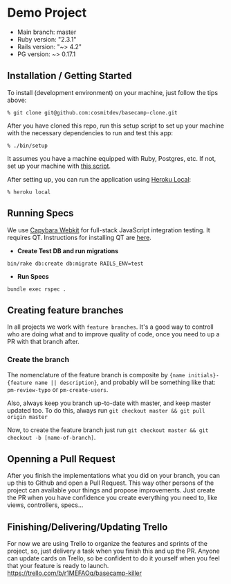 # Demo Project

* Main branch: master
* Ruby version: "2.3.1"
* Rails version: "~> 4.2"
* PG version: ~> 0.17.1

## Installation / Getting Started

To install (development environment) on your machine, just follow the tips above:

    % git clone git@github.com:cosmitdev/basecamp-clone.git

After you have cloned this repo, run this setup script to set up your machine
with the necessary dependencies to run and test this app:

    % ./bin/setup

It assumes you have a machine equipped with Ruby, Postgres, etc. If not, set up
your machine with [this script].

[this script]: https://github.com/COSMITdev/env-setup

After setting up, you can run the application using [Heroku Local]:

    % heroku local

[Heroku Local]: https://devcenter.heroku.com/articles/heroku-local

## Running Specs

We use [Capybara Webkit](https://github.com/thoughtbot/capybara-webkit) for
full-stack JavaScript integration testing. It requires QT. Instructions for
installing QT are [here](https://github.com/thoughtbot/capybara-webkit/wiki/Installing-Qt-and-compiling-capybara-webkit).

* **Create Test DB and run migrations**

```bin/rake db:create db:migrate RAILS_ENV=test```

* **Run Specs**

```bundle exec rspec .```

## Creating feature branches

In all projects we work with `feature branches`. It's a good way to controll who are doing what and to improve quality of code, once you need to up a PR with that branch after.

### Create the branch

The nomenclature of the feature branch is composite by `{name initials}-{feature name || description}`, and probably will be something like that: `pm-review-typo` or `pm-create-users`.

Also, always keep you branch up-to-date with master, and keep master updated too. To do this, always run `git checkout master && git pull origin master`

Now, to create the feature branch just run `git checkout master && git checkout -b
[name-of-branch]`.

## Openning a Pull Request

After you finish the implementations what you did on your branch, you can up this to Github and open a Pull Request. This way other persons of the project can available your things and propose improvements. Just create the PR when you have confidence you create everything you need to, like views, controllers, specs...

## Finishing/Delivering/Updating Trello

For now we are using Trello to organize the features and sprints of the project, so, just delivery a task when you finish this and up the PR. Anyone can update cards on Trello, so be confident to do it yourself when you feel that your feature is ready to launch.
https://trello.com/b/r1MEFAOq/basecamp-killer
